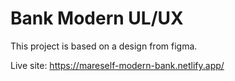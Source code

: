 # Bank Modern UL/UX

This project is based on a design from figma.

Live site: https://mareself-modern-bank.netlify.app/
